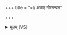 +++
title = "०३ अत्राह गोरमन्वत"

+++
<details><summary>मूलम् (VS)</summary>

अत्राह॒ गोर॑मन्वत॒ नाम॒ त्वष्टु॑रपी॒च्य᳡म्।  
इ॒त्था च॒न्द्रम॑सो गृ॒हे ॥
</details>